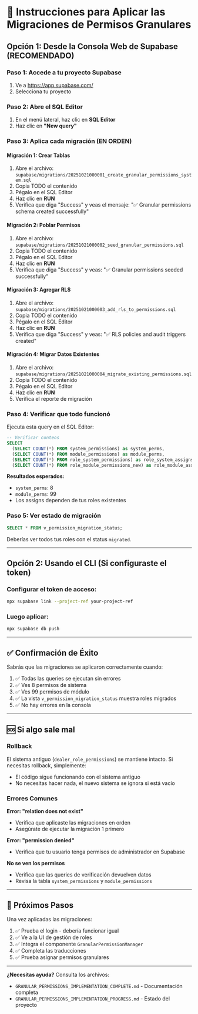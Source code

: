 # 🚀 Instrucciones para Aplicar las Migraciones de Permisos Granulares

## Opción 1: Desde la Consola Web de Supabase (RECOMENDADO)

### Paso 1: Accede a tu proyecto Supabase
1. Ve a https://app.supabase.com/
2. Selecciona tu proyecto

### Paso 2: Abre el SQL Editor
1. En el menú lateral, haz clic en **SQL Editor**
2. Haz clic en **"New query"**

### Paso 3: Aplica cada migración (EN ORDEN)

#### Migración 1: Crear Tablas
1. Abre el archivo: `supabase/migrations/20251021000001_create_granular_permissions_system.sql`
2. Copia TODO el contenido
3. Pégalo en el SQL Editor
4. Haz clic en **RUN**
5. Verifica que diga "Success" y veas el mensaje: "✅ Granular permissions schema created successfully"

#### Migración 2: Poblar Permisos
1. Abre el archivo: `supabase/migrations/20251021000002_seed_granular_permissions.sql`
2. Copia TODO el contenido
3. Pégalo en el SQL Editor
4. Haz clic en **RUN**
5. Verifica que diga "Success" y veas: "✅ Granular permissions seeded successfully"

#### Migración 3: Agregar RLS
1. Abre el archivo: `supabase/migrations/20251021000003_add_rls_to_permissions.sql`
2. Copia TODO el contenido
3. Pégalo en el SQL Editor
4. Haz clic en **RUN**
5. Verifica que diga "Success" y veas: "✅ RLS policies and audit triggers created"

#### Migración 4: Migrar Datos Existentes
1. Abre el archivo: `supabase/migrations/20251021000004_migrate_existing_permissions.sql`
2. Copia TODO el contenido
3. Pégalo en el SQL Editor
4. Haz clic en **RUN**
5. Verifica el reporte de migración

### Paso 4: Verificar que todo funcionó

Ejecuta esta query en el SQL Editor:

```sql
-- Verificar conteos
SELECT
  (SELECT COUNT(*) FROM system_permissions) as system_perms,
  (SELECT COUNT(*) FROM module_permissions) as module_perms,
  (SELECT COUNT(*) FROM role_system_permissions) as role_system_assigns,
  (SELECT COUNT(*) FROM role_module_permissions_new) as role_module_assigns;
```

**Resultados esperados:**
- `system_perms`: 8
- `module_perms`: 99
- Los assigns dependen de tus roles existentes

### Paso 5: Ver estado de migración

```sql
SELECT * FROM v_permission_migration_status;
```

Deberías ver todos tus roles con el status `migrated`.

---

## Opción 2: Usando el CLI (Si configuraste el token)

### Configurar el token de acceso:

```bash
npx supabase link --project-ref your-project-ref
```

### Luego aplicar:

```bash
npx supabase db push
```

---

## ✅ Confirmación de Éxito

Sabrás que las migraciones se aplicaron correctamente cuando:

1. ✅ Todas las queries se ejecutan sin errores
2. ✅ Ves 8 permisos de sistema
3. ✅ Ves 99 permisos de módulo
4. ✅ La vista `v_permission_migration_status` muestra roles migrados
5. ✅ No hay errores en la consola

---

## 🆘 Si algo sale mal

### Rollback
El sistema antiguo (`dealer_role_permissions`) se mantiene intacto. Si necesitas rollback, simplemente:
- El código sigue funcionando con el sistema antiguo
- No necesitas hacer nada, el nuevo sistema se ignora si está vacío

### Errores Comunes

**Error: "relation does not exist"**
- Verifica que aplicaste las migraciones en orden
- Asegúrate de ejecutar la migración 1 primero

**Error: "permission denied"**
- Verifica que tu usuario tenga permisos de administrador en Supabase

**No se ven los permisos**
- Verifica que las queries de verificación devuelven datos
- Revisa la tabla `system_permissions` y `module_permissions`

---

## 📝 Próximos Pasos

Una vez aplicadas las migraciones:

1. ✅ Prueba el login - debería funcionar igual
2. ✅ Ve a la UI de gestión de roles
3. ✅ Integra el componente `GranularPermissionManager`
4. ✅ Completa las traducciones
5. ✅ Prueba asignar permisos granulares

---

**¿Necesitas ayuda?** Consulta los archivos:
- `GRANULAR_PERMISSIONS_IMPLEMENTATION_COMPLETE.md` - Documentación completa
- `GRANULAR_PERMISSIONS_IMPLEMENTATION_PROGRESS.md` - Estado del proyecto

